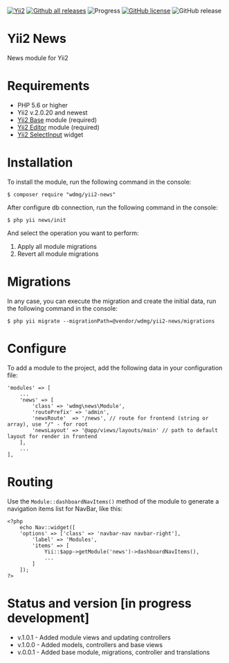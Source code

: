 [![Yii2](https://img.shields.io/badge/required-Yii2_v2.0.20-blue.svg)](https://packagist.org/packages/yiisoft/yii2)
[![Github all releases](https://img.shields.io/github/downloads/wdmg/yii2-news/total.svg)](https://GitHub.com/wdmg/yii2-news/releases/)
![Progress](https://img.shields.io/badge/progress-ready_to_use-green.svg)
[![GitHub license](https://img.shields.io/github/license/wdmg/yii2-news.svg)](https://github.com/wdmg/yii2-news/blob/master/LICENSE)
![GitHub release](https://img.shields.io/github/release/wdmg/yii2-news/all.svg)

# Yii2 News
News module for Yii2

# Requirements 
* PHP 5.6 or higher
* Yii2 v.2.0.20 and newest
* [Yii2 Base](https://github.com/wdmg/yii2-base) module (required)
* [Yii2 Editor](https://github.com/wdmg/yii2-editor) module (required)
* [Yii2 SelectInput](https://github.com/wdmg/yii2-selectinput) widget

# Installation
To install the module, run the following command in the console:

`$ composer require "wdmg/yii2-news"`

After configure db connection, run the following command in the console:

`$ php yii news/init`

And select the operation you want to perform:
  1) Apply all module migrations
  2) Revert all module migrations

# Migrations
In any case, you can execute the migration and create the initial data, run the following command in the console:

`$ php yii migrate --migrationPath=@vendor/wdmg/yii2-news/migrations`

# Configure
To add a module to the project, add the following data in your configuration file:

    'modules' => [
        ...
        'news' => [
            'class' => 'wdmg\news\Module',
            'routePrefix' => 'admin',
            'newsRoute'  => '/news', // route for frontend (string or array), use "/" - for root
            'newsLayout' => '@app/views/layouts/main' // path to default layout for render in frontend
        ],
        ...
    ],


# Routing
Use the `Module::dashboardNavItems()` method of the module to generate a navigation items list for NavBar, like this:

    <?php
        echo Nav::widget([
        'options' => ['class' => 'navbar-nav navbar-right'],
            'label' => 'Modules',
            'items' => [
                Yii::$app->getModule('news')->dashboardNavItems(),
                ...
            ]
        ]);
    ?>

# Status and version [in progress development]
* v.1.0.1 - Added module views and updating controllers
* v.1.0.0 - Added models, controllers and base views
* v.0.0.1 - Added base module, migrations, controller and translations